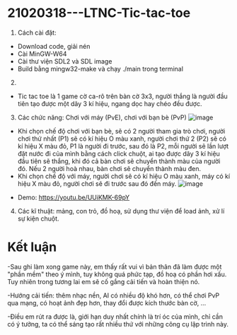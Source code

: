 # 21020318---LTNC-Tic-tac-toe
1. Cách cài đặt:
- Download code, giải nén
- Cài MinGW-W64
- Cài thư viện SDL2 và SDL image
- Build bằng mingw32-make và chạy ./main trong terminal 

2. 
- Tic tac toe là 1 game cờ ca-rô trên bàn cờ 3x3, người thắng là người đầu tiên tạo được một
dãy 3 kí hiệu, ngang dọc hay chéo đều được.

3. Các chức năng: Chơi với máy (PvE), chơi với bạn bè (PvP)
 ![image](https://user-images.githubusercontent.com/100279222/170247152-3fc53784-1c65-47f6-9173-cbf9b8e66c30.png)

- Khi chọn chế độ chơi với bạn bè, sẽ có 2 người tham gia trò chơi, người chơi thứ nhất (P1) sẽ có kí hiệu O màu xanh, người chơi thứ 2 (P2) sẽ có kí hiệu X màu đỏ, P1 là người đi trước, sau đó là P2, mỗi người sẽ lần lượt đặt nước đi của mình bằng cách click chuột, ai tạo được dãy 3 kí hiệu đầu tiên sẽ thắng, khi đó cả bàn chơi sẽ chuyển thành màu của người đó. Nếu 2 người hoà nhau, bàn chơi sẽ chuyển thành màu đen.
- Khi chọn chế độ với máy, người chơi sẽ có kí hiệu O màu xanh, máy có kí hiệu X màu đỏ, người chơi sẽ đi trước sau đó đến máy.
 ![image](https://user-images.githubusercontent.com/100279222/170247218-177940d9-4d6b-4a75-863a-f3ca79c83c9a.png)

+ Demo: https://youtu.be/UUiKMK-69pY

4. Các kĩ thuật: mảng, con trỏ, đồ hoạ, sử dụng thư viện để load ảnh, xử lí sự kiện chuột.

# Kết luận
-Sau ghi làm xong game này, em thấy rất vui vì bản thân đã làm được một "phần mềm" theo ý mình, tuy không quá phức tạp, đồ hoạ có phần hơi xấu. Tuy nhiên trong tương lai em sẽ cố gắng cải tiến và hoàn thiện nó.

-Hướng cải tiến: thêm nhạc nền, AI có nhiều độ khó hơn, có thể chơi PvP qua mạng, có hoạt ảnh đẹp hơn, thay đổi được kích thước bàn cờ, ...

-Điều em rút ra được là, giới hạn duy nhất chính là trí óc của mình, chỉ cần có ý tưởng, ta có thể sáng tạo rất nhiều thứ với những công cụ lập trình này.
